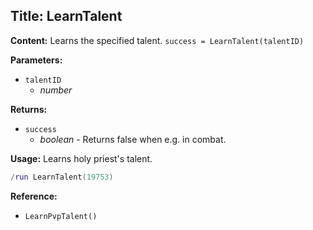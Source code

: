 ## Title: LearnTalent

**Content:**
Learns the specified talent.
`success = LearnTalent(talentID)`

**Parameters:**
- `talentID`
  - *number*

**Returns:**
- `success`
  - *boolean* - Returns false when e.g. in combat.

**Usage:**
Learns holy priest's talent.
```lua
/run LearnTalent(19753)
```

**Reference:**
- `LearnPvpTalent()`